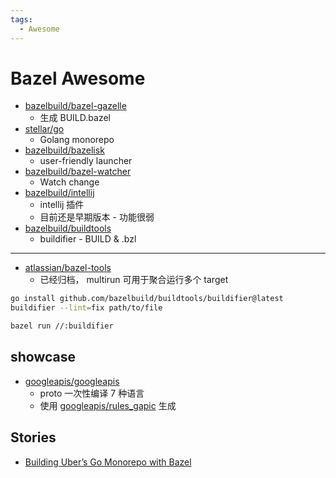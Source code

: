 ```yaml
---
tags:
  - Awesome
---
```


# Bazel Awesome

- [bazelbuild/bazel-gazelle](https://github.com/bazelbuild/bazel-gazelle)
  - 生成 BUILD.bazel
- [stellar/go](https://github.com/stellar/go)
  - Golang monorepo
- [bazelbuild/bazelisk](https://github.com/bazelbuild/bazelisk)
  - user-friendly launcher
- [bazelbuild/bazel-watcher](https://github.com/bazelbuild/bazel-watcher)
  - Watch change
- [bazelbuild/intellij](https://github.com/bazelbuild/intellij)
  - intellij 插件
  - 目前还是早期版本 - 功能很弱
- [bazelbuild/buildtools](https://github.com/bazelbuild/buildtools)
  - buildifier - BUILD & .bzl

---

- [atlassian/bazel-tools](https://github.com/atlassian/bazel-tools)
  - 已经归档， multirun 可用于聚合运行多个 target

```bash
go install github.com/bazelbuild/buildtools/buildifier@latest
buildifier --lint=fix path/to/file
```

```bash
bazel run //:buildifier
```

## showcase
- [googleapis/googleapis](https://github.com/googleapis/googleapis)
  - proto 一次性编译 7 种语言
  - 使用 [googleapis/rules_gapic](https://github.com/googleapis/rules_gapic) 生成


## Stories

- [Building Uber’s Go Monorepo with Bazel](https://eng.uber.com/go-monorepo-bazel/)
